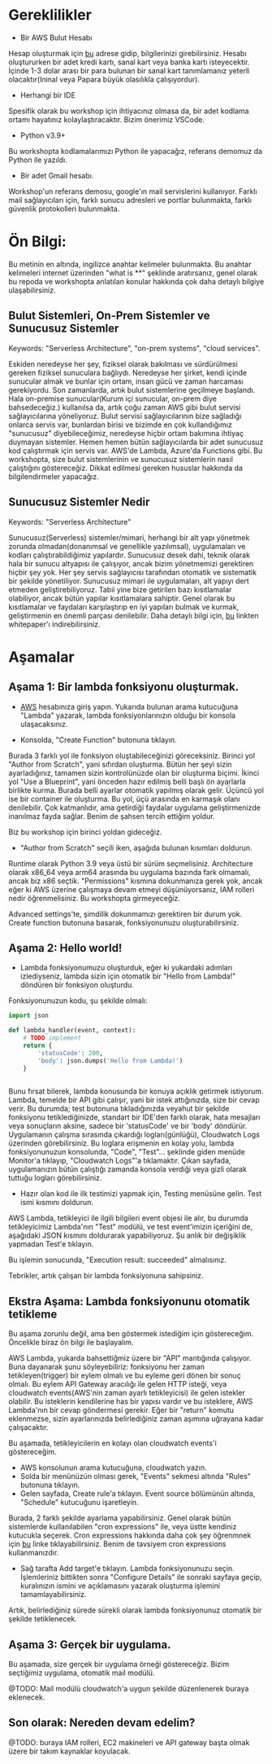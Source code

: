 # Gereklilikler

- Bir AWS Bulut Hesabı

Hesap oluşturmak için [bu](https://portal.aws.amazon.com/billing/signup#/start/email) adrese gidip, bilgilerinizi girebilirsiniz.
Hesabı oluştururken bir adet kredi kartı, sanal kart veya banka kartı isteyecektir. İçinde 1-3 dolar arası bir para bulunan bir sanal kart tanımlamanız yeterli olacaktır(Ininal veya Papara büyük olasılıkla çalışıyordur).


- Herhangi bir IDE

Spesifik olarak bu workshop için ihtiyacınız olmasa da, bir adet kodlama ortamı hayatınız kolaylaştıracaktır. Bizim önerimiz VSCode.

- Python v3.9+

Bu workshopta kodlamalarımızı Python ile yapacağız, referans demomuz da Python ile yazıldı.

- Bir adet Gmail hesabı.

Workshop'un referans demosu, google'ın mail servislerini kullanıyor. Farklı mail sağlayıcıları için, farklı sunucu adresleri ve portlar bulunmakta, farklı güvenlik protokolleri bulunmakta.


# Ön Bilgi: 

Bu metinin en altında, ingilizce anahtar kelimeler bulunmakta. Bu anahtar kelimeleri internet üzerinden "what is **" şeklinde aratırsanız, genel olarak bu repoda ve workshopta anlatılan konular hakkında çok daha detaylı bilgiye ulaşabilirsiniz. 

## Bulut Sistemleri, On-Prem Sistemler ve Sunucusuz Sistemler

Keywords: "Serverless Architecture", "on-prem systems", "cloud services".

Eskiden neredeyse her şey, fiziksel olarak bakılması ve sürdürülmesi gereken fiziksel sunuculara bağlıydı. Neredeyse her şirket, kendi içinde sunucular almak ve bunlar için ortam, insan gücü ve zaman harcaması gerekiyordu.
Son zamanlarda, artık bulut sistemlerine geçilmeye başlandı. Hala on-premise sunucular(Kurum içi sunucular, on-prem diye bahsedeceğiz.) kullanılsa da, artık çoğu zaman AWS gibi bulut servisi sağlayıcılarına yöneliyoruz.
Bulut servisi sağlayıcılarının bize sağladığı onlarca servis var, bunlardan birisi ve bizimde en çok kullandığımız "sunucusuz" diyebileceğimiz, neredeyse hiçbir ortam bakımına ihtiyaç duymayan sistemler.
Hemen hemen bütün sağlayıcılarda bir adet sunucusuz kod çalıştırmak için servis var. AWS'de Lambda, Azure'da Functions gibi.
Bu workshopta, size bulut sistemlerinin ve sunucusuz sistemlerin nasıl çalıştığını göstereceğiz. Dikkat edilmesi gereken hususlar hakkında da bilgilendirmeler yapacağız.



## Sunucusuz Sistemler Nedir

Keywords: "Serverless Architecture"

Sunucusuz(Serverless) sistemler/mimari, herhangi bir alt yapı yönetmek zorunda olmadan(donanımsal ve genellikle yazılımsal), uygulamaları ve kodları çalıştırabildiğimiz yapılardır. Sunucusuz desek dahi, teknik olarak hala bir sunucu altyapısı ile çalışıyor, ancak bizim yönetmemizi gerektiren hiçbir şey yok. Her şey servis sağlayıcısı tarafından otomatik ve sistematik bir şekilde yönetiliyor.
Sunucusuz mimari ile uygulamaları, alt yapıyı dert etmeden geliştirebiliyoruz. Tabii yine bize getirilen bazı kısıtlamalar olabiliyor, ancak bütün yapılar kısıtlamalara sahiptir. Genel olarak bu kısıtlamalar ve faydaları karşılaştırıp en iyi yapıları bulmak ve kurmak, geliştirmenin en önemli parçası denilebilir.
Daha detaylı bilgi için, [bu](https://aws.amazon.com/tr/lambda/serverless-architectures-learn-more/) linkten whitepaper'ı indirebilirsiniz.

# Aşamalar

## Aşama 1: Bir lambda fonksiyonu oluşturmak.

- [AWS](https://aws.amazon.com/tr/) hesabınıza giriş yapın. Yukarıda bulunan arama kutucuğuna "Lambda" yazarak, lambda fonksiyonlarınızın olduğu bir konsola ulaşacaksınız.

- Konsolda, "Create Function" butonuna tıklayın.

Burada 3 farklı yol ile fonksiyon oluştabileceğinizi göreceksiniz. 
Birinci yol "Author from Scratch", yani sıfırdan oluşturma. Bütün her şeyi sizin ayarladığınız, tamamen sizin kontrolünüzde olan bir oluşturma biçimi.
İkinci yol "Use a Blueprint", yani önceden hazır edilmiş belli başlı ön ayarlarla birlikte kurma. Burada belli ayarlar otomatik yapılmış olarak gelir.
Üçüncü yol ise bir container ile oluşturma. Bu yol, üçü arasında en karmaşık olanı denilebilir. Çok katmanlıdır, ama getirdiği faydalar uygulama geliştirmenizde inanılmaz fayda sağlar. Benim de şahsen tercih ettiğim yoldur.

Biz bu workshop için birinci yoldan gideceğiz.

- "Author from Scratch" seçili iken, aşağıda bulunan kısımları doldurun.

Runtime olarak Python 3.9 veya üstü bir sürüm seçmelisiniz.
Architecture olarak x86_64 veya arm64 arasında bu uygulama bazında fark olmamalı, ancak biz x86 seçtik.
"Permissions" kısmına dokunmanıza gerek yok, ancak eğer ki AWS üzerine çalışmaya devam etmeyi düşünüyorsanız, IAM rolleri nedir öğrenmelisiniz. Bu workshopta girmeyeceğiz.

Advanced settings'te, şimdilik dokunmamızı gerektiren bir durum yok. Create function butonuna basarak, fonksiyonunuzu oluşturabilirsiniz.

## Aşama 2: Hello world!

- Lambda fonksiyonumuzu oluşturduk, eğer ki yukardaki adımları izlediyseniz, lambda sizin için otomatik bir "Hello from Lambda!" döndüren bir fonksiyon oluşturdu.

Fonksiyonunuzun kodu, şu şekilde olmalı:

```python
import json

def lambda_handler(event, context):
    # TODO implement
    return {
        'statusCode': 200,
        'body': json.dumps('Hello from Lambda!')
    }
    
```

Bunu fırsat bilerek, lambda konusunda bir konuya açıklık getirmek istiyorum. Lambda, temelde bir API gibi çalışır, yani bir istek attığınızda, size bir cevap verir.
Bu durumda; test butonuna tıkladığınızda veyahut bir şekilde fonksiyonu tetiklediğinizde, standart bir IDE'den farklı olarak, hata mesajları veya sonuçların aksine, sadece bir 'statusCode' ve bir 'body' döndürür. Uygulamanın çalışma sırasında çıkardığı logları(günlüğü), Cloudwatch Logs üzerinden görebilirsiniz. Bu loglara erişmenin en kolay yolu, lambda fonksiyonunuzun konsolunda, "Code", "Test"... şeklinde giden menüde Monitor'a tıklayıp, "Cloudwatch Logs"'a tıklamaktır. Çıkan sayfada, uygulamanızın bütün çalıştığı zamanda konsola verdiği veya gizli olarak tuttuğu logları görebilirsiniz.

- Hazır olan kod ile ilk testimizi yapmak için, Testing menüsüne gelin. Test ismi kısmını doldurun.

AWS Lambda, tetikleyici ile ilgili bilgileri event objesi ile alır, bu durumda tetikleyicimiz Lambda'nın "Test" modülü, ve test event'imizin içeriğini de, aşağıdaki JSON kısmını doldurarak yapabiliyoruz. Şu anlık bir değişiklik yapmadan Test'e tıklayın.

Bu işlemin sonucunda, "Execution result: succeeded" almalısınız.

Tebrikler, artık çalışan bir lambda fonksiyonuna sahipsiniz.

## Ekstra Aşama: Lambda fonksiyonunu otomatik tetikleme

Bu aşama zorunlu değil, ama ben göstermek istediğim için göstereceğim. Öncelikle biraz ön bilgi ile başlayalım.

AWS Lambda, yukarda bahsettiğmiz üzere bir "API" mantığında çalışıyor. Buna dayanarak şunu söyleyebiliriz: fonksiyonu her zaman tetikleyen(trigger) bir eylem olmalı ve bu eyleme geri dönen bir sonuç olmalı. Bu eylem API Gateway aracılığı ile gelen HTTP isteği, veya cloudwatch events(AWS'nin zaman ayarlı tetikleyicisi) ile gelen istekler olabilir. Bu isteklerin kendilerine has bir yapısı vardır ve bu isteklere, AWS Lambda'nın bir cevap göndermesi gerekir. Eğer bir "return" komutu eklenmezse, sizin ayarlarınızda belirlediğiniz zaman aşımına uğrayana kadar çalışacaktır.

Bu aşamada, tetikleyicilerin en kolayı olan cloudwatch events'i göstereceğim.

- AWS konsolunun arama kutucuğuna, cloudwatch yazın.
- Solda bir menünüzün olması gerek, "Events" sekmesi altında "Rules" butonuna tıklayın.
- Gelen sayfada, Create rule'a tıklayın. Event source bölümünün altında, "Schedule" kutucuğunu işaretleyin.

Burada, 2 farklı şekilde ayarlama yapabilirsiniz. Genel olarak bütün sistemlerde kullanılabilen "cron expressions" ile, veya üstte kendiniz kutucukla seçerek. Cron expressions hakkında daha çok şey öğrenmnek için [bu]() linke tıklayabilirsiniz. Benim de tavsiyem cron expressions kullanmanızdır.

- Sağ tarafta Add target'e tıklayın. Lambda fonksiyonunuzu seçin. İşlemleriniz bittikten sonra "Configure Details" ile sonraki sayfaya geçip, kuralınızın ismini ve açıklamasını yazarak oluşturma işlemini tamamlayabilirsiniz.


Artık, belirlediğiniz sürede sürekli olarak lambda fonksiyonunuz otomatik bir şekilde tetiklenecek.

## Aşama 3: Gerçek bir uygulama.

Bu aşamada, size gerçek bir uygulama örneği göstereceğiz. Bizim seçtiğimiz uygulama, otomatik mail modülü.

@TODO: Mail modülü cloudwatch'a uygun şekilde düzenlenerek buraya eklenecek.

## Son olarak: Nereden devam edelim?

@TODO: buraya IAM rolleri, EC2 makineleri ve API gateway başta olmak üzere bir takım kaynaklar koyulacak.
